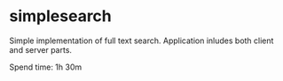 # simplesearch
Simple implementation of full text search. Application inludes both client and server parts.


Spend time: 1h 30m